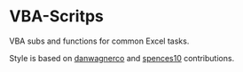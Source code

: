 # VBA-Scritps
VBA subs and functions for common Excel tasks.

Style is based on [danwagnerco](https://github.com/danwagnerco/vba-style-guide) and [spences10](https://github.com/spences10/VBA-Coding-Standards) contributions.
